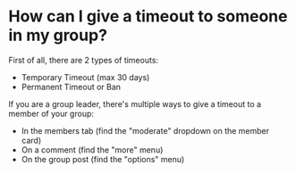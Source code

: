 # How can I give a timeout to someone in my group?

First of all, there are 2 types of timeouts:

- Temporary Timeout (max 30 days)
- Permanent Timeout or Ban

If you are a group leader, there's multiple ways to give a timeout to a member of your group:

- In the members tab (find the "moderate" dropdown on the member card)
- On a comment (find the "more" menu)
- On the group post (find the "options" menu)
